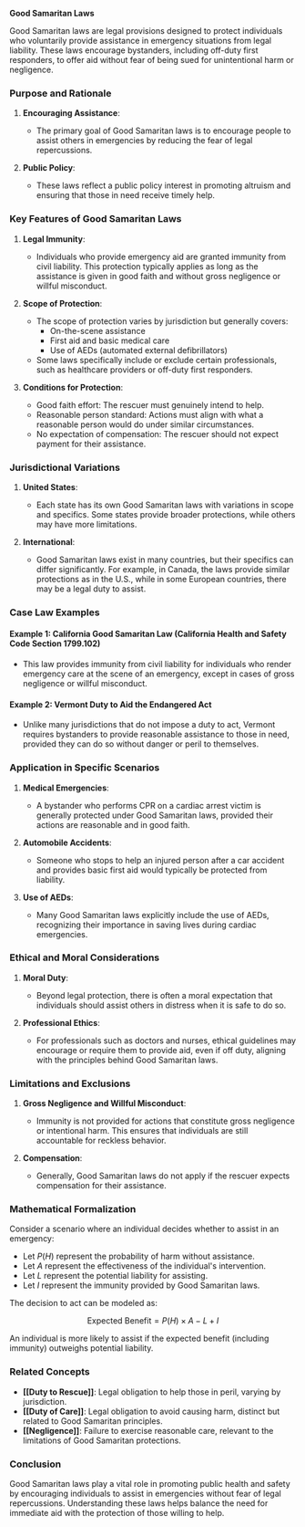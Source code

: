 **Good Samaritan Laws**

Good Samaritan laws are legal provisions designed to protect individuals who voluntarily provide assistance in emergency situations from legal liability. These laws encourage bystanders, including off-duty first responders, to offer aid without fear of being sued for unintentional harm or negligence.

### Purpose and Rationale

1. **Encouraging Assistance**:
   - The primary goal of Good Samaritan laws is to encourage people to assist others in emergencies by reducing the fear of legal repercussions.

2. **Public Policy**:
   - These laws reflect a public policy interest in promoting altruism and ensuring that those in need receive timely help.

### Key Features of Good Samaritan Laws

1. **Legal Immunity**:
   - Individuals who provide emergency aid are granted immunity from civil liability. This protection typically applies as long as the assistance is given in good faith and without gross negligence or willful misconduct.

2. **Scope of Protection**:
   - The scope of protection varies by jurisdiction but generally covers:
     - On-the-scene assistance
     - First aid and basic medical care
     - Use of AEDs (automated external defibrillators)
   - Some laws specifically include or exclude certain professionals, such as healthcare providers or off-duty first responders.

3. **Conditions for Protection**:
   - Good faith effort: The rescuer must genuinely intend to help.
   - Reasonable person standard: Actions must align with what a reasonable person would do under similar circumstances.
   - No expectation of compensation: The rescuer should not expect payment for their assistance.

### Jurisdictional Variations

1. **United States**:
   - Each state has its own Good Samaritan laws with variations in scope and specifics. Some states provide broader protections, while others may have more limitations.

2. **International**:
   - Good Samaritan laws exist in many countries, but their specifics can differ significantly. For example, in Canada, the laws provide similar protections as in the U.S., while in some European countries, there may be a legal duty to assist.

### Case Law Examples

#### Example 1: **California Good Samaritan Law (California Health and Safety Code Section 1799.102)**

- This law provides immunity from civil liability for individuals who render emergency care at the scene of an emergency, except in cases of gross negligence or willful misconduct.

#### Example 2: **Vermont Duty to Aid the Endangered Act**

- Unlike many jurisdictions that do not impose a duty to act, Vermont requires bystanders to provide reasonable assistance to those in need, provided they can do so without danger or peril to themselves.

### Application in Specific Scenarios

1. **Medical Emergencies**:
   - A bystander who performs CPR on a cardiac arrest victim is generally protected under Good Samaritan laws, provided their actions are reasonable and in good faith.

2. **Automobile Accidents**:
   - Someone who stops to help an injured person after a car accident and provides basic first aid would typically be protected from liability.

3. **Use of AEDs**:
   - Many Good Samaritan laws explicitly include the use of AEDs, recognizing their importance in saving lives during cardiac emergencies.

### Ethical and Moral Considerations

1. **Moral Duty**:
   - Beyond legal protection, there is often a moral expectation that individuals should assist others in distress when it is safe to do so.

2. **Professional Ethics**:
   - For professionals such as doctors and nurses, ethical guidelines may encourage or require them to provide aid, even if off duty, aligning with the principles behind Good Samaritan laws.

### Limitations and Exclusions

1. **Gross Negligence and Willful Misconduct**:
   - Immunity is not provided for actions that constitute gross negligence or intentional harm. This ensures that individuals are still accountable for reckless behavior.

2. **Compensation**:
   - Generally, Good Samaritan laws do not apply if the rescuer expects compensation for their assistance.

### Mathematical Formalization

Consider a scenario where an individual decides whether to assist in an emergency:

- Let $P(H)$ represent the probability of harm without assistance.
- Let $A$ represent the effectiveness of the individual's intervention.
- Let $L$ represent the potential liability for assisting.
- Let $I$ represent the immunity provided by Good Samaritan laws.

The decision to act can be modeled as:

$$
\text{Expected Benefit} = P(H) \times A - L + I
$$

An individual is more likely to assist if the expected benefit (including immunity) outweighs potential liability.

### Related Concepts

- **[[Duty to Rescue]]**: Legal obligation to help those in peril, varying by jurisdiction.
- **[[Duty of Care]]**: Legal obligation to avoid causing harm, distinct but related to Good Samaritan principles.
- **[[Negligence]]**: Failure to exercise reasonable care, relevant to the limitations of Good Samaritan protections.

### Conclusion

Good Samaritan laws play a vital role in promoting public health and safety by encouraging individuals to assist in emergencies without fear of legal repercussions. Understanding these laws helps balance the need for immediate aid with the protection of those willing to help.